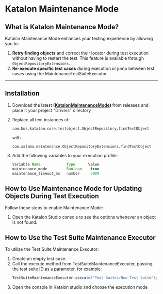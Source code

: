 # Katalon Maintenance Mode

## What is Katalon Maintenance Mode?

Katalon Maintenance Mode enhances your testing experience by allowing you to:

1. **Retry finding objects** and correct their locator during test execution without having to restart the test. This feature is available through `ObjectRepositoryExtensions`.
2. **Re-execute specific test cases** during execution or jump between test cases using the MaintenanceTestSuiteExecutor.

---
## Installation 
1. Download the latest **([KatalonMaintenanceMode](https://github.com/fsalamah/KatalonMaintenanceMode/releases/download/release/KatalonMaintenanceMode-1.0.0.jar))** from releases and place it your project "Drivers" directory
2. Replace all text instances of:
      ```
      com.kms.katalon.core.testobject.ObjectRepository.findTestObject
      ```
      with
      ```
      com.salama.maintenance.ObjectRepositoryExtensions.findTestObject
      ```
      

3. Add the following variables to your execution profile:
   ```java
   Variable Name            Type      Value
   maintenance_mode         Boolean    true
   maintenance_timeout_ms   number     5000
   ```
## How to Use Maintenance Mode for Updating Objects During Test Execution

Follow these steps to enable Maintenance Mode:
1. Open the Katalon Studio console to see the options whenever an object is not found.

## How to Use the Test Suite Maintenance Executor
To utilize the Test Suite Maintenance Executor:

1. Create an empty test case.
2. Call the execute method from TestSuiteMaintenanceExecuter, passing the test suite ID as a parameter, for example:
   ```java
   TestSuiteMaintenanceExecuter.execute("Test Suites/New Test Suite");
   ```
3. Open the console in Katalon studio and choose the execution mode
